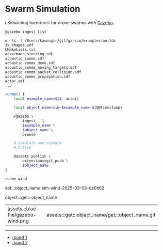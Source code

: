 # Swarm Simulation

ℹ️ Simulating harm/cost for drone swarms with [Gazebo](https://gazebosim.org/home).

```bash
@gazebo ingest list
```
```bash
⚙️  ls -1 /Users/kamangir/git/gz-sim/examples/worlds
3k_shapes.sdf
CMakeLists.txt
ackermann_steering.sdf
acoustic_comms.sdf
acoustic_comms_demo.sdf
acoustic_comms_moving_targets.sdf
acoustic_comms_packet_collision.sdf
acoustic_comms_propagation.sdf
actor.sdf
...
```

```bash
runme() {
    local example_name=${1:-actor}

    local object_name=sim-$example_name-$(@@timestamp)

    @gazebo \
        ingest - \
        $example_name \
        $object_name \
        browse

    # simulate and capture
    # Crtl+C

    @assets publish \
        extensions=gif,push \
        $object_name
}

runme wind
```

set:::object_name sim-wind-2025-03-03-de0n62

object:::get:::object_name

| | |
|-|-|
| assets:::blue-flie/gazebo-wind.png | assets:::get:::object_name/get:::object_name.gif |

---

- [round 1](./gazebo-01.md)
- [round 2](./gazebo-02.md)